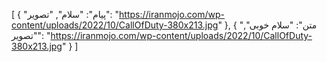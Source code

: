 [
  {
    "پیام": "سلام",
    "تصویر": "https://iranmojo.com/wp-content/uploads/2022/10/CallOfDuty-380x213.jpg"
  },
  {
    "متن": "سلام خوبی",
    "تصویر": "https://iranmojo.com/wp-content/uploads/2022/10/CallOfDuty-380x213.jpg"
  }
]
